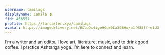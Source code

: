 ```yaml
---
username: camilags
displayname: Camila 🫂
fid: 456555
profile: https://farcaster.xyz/camilags
avatar: https://imagedelivery.net/BXluQx4ige9GuW0Ia56BHw/a1f658ff-e1d3-4a0d-dc79-88d873db9000/rectcrop3
---
```

I’m a writer and an editor. I love art, literature, music, and to drink good coffee. I practice Ashtanga yoga. I’m here to connect and learn.  
